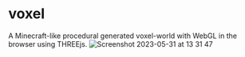 # voxel
A Minecraft-like procedural generated voxel-world with WebGL in the browser using THREEjs.
![Screenshot 2023-05-31 at 13 31 47](https://github.com/fabianmontag/voxel/assets/113472012/97fa0c13-01ad-4c96-bf9b-9ab0d88749c4)
